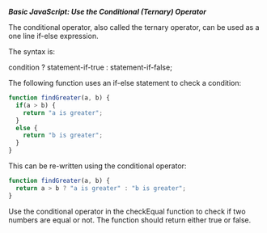 ***Basic JavaScript: Use the Conditional (Ternary) Operator***

The conditional operator, also called the ternary operator, can be used as a one line if-else expression.

The syntax is:

condition ? statement-if-true : statement-if-false;

The following function uses an if-else statement to check a condition:

```javascript
function findGreater(a, b) {
  if(a > b) {
    return "a is greater";
  }
  else {
    return "b is greater";
  }
}
```

This can be re-written using the conditional operator:

```javascript
function findGreater(a, b) {
  return a > b ? "a is greater" : "b is greater";
}
```

Use the conditional operator in the checkEqual function to check if two numbers are equal or not. The function should return either true or false.

